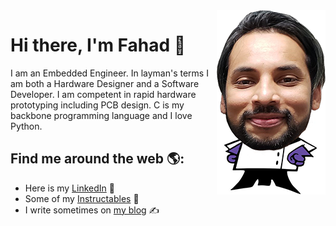 <img align="right" src="https://github.com/mirzafahad/mirzafahad/blob/master/image/dp.png"/>

# Hi there, I'm Fahad 👋

<!--
**mirzafahad/mirzafahad** is a ✨ _special_ ✨ repository because its `README.md` (this file) appears on your GitHub profile.

Here are some ideas to get you started:

- 🔭 I’m currently working on ...
- 🌱 I’m currently learning ...
- 👯 I’m looking to collaborate on ...
- 🤔 I’m looking for help with ...
- 💬 Ask me about ...
- 📫 How to reach me: ...
- 😄 Pronouns: ...
- ⚡ Fun fact: ...
-->






I am an Embedded Engineer. In layman's terms I am both a Hardware Designer and a Software Developer. I am competent in rapid hardware prototyping including PCB design. C is my backbone programming language and I love Python.

## Find me around the web 🌎: 
- Here is my [LinkedIn](https://www.linkedin.com/in/fahadmirza1/) 💼 
- Some of my [Instructables](https://www.instructables.com/member/FahadM/) :notebook_with_decorative_cover:
- I write sometimes on [my blog](https://mirzafahad.github.io) :writing_hand:
